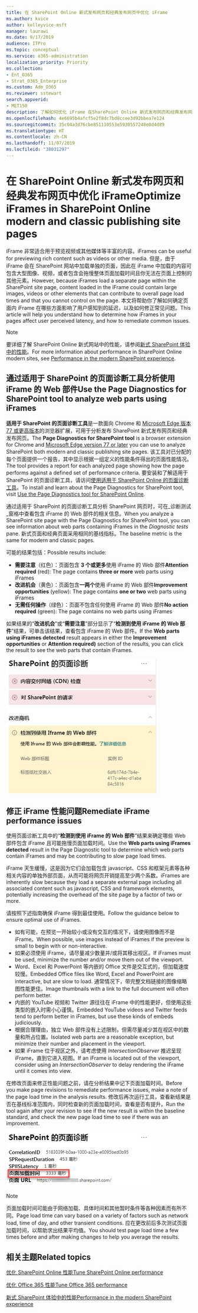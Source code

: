 ```yaml
---
title: 在 SharePoint Online 新式发布网页和经典发布网页中优化 iFrame
ms.author: kvice
author: kelleyvice-msft
manager: laurawi
ms.date: 9/17/2019
audience: ITPro
ms.topic: conceptual
ms.service: o365-administration
localization_priority: Priority
ms.collection:
- Ent_O365
- Strat_O365_Enterprise
ms.custom: Adm_O365
ms.reviewer: sstewart
search.appverid:
- MET150
description: 了解如何优化 iFrame 在SharePoint Online 新式发布网页和经典发布网页中的性能。
ms.openlocfilehash: 4e6695b4afcf5e2f8dc7bd8ccee3d92bbea7e124
ms.sourcegitcommit: 35c04a3d76cbe851110553e5930557248e8d4d89
ms.translationtype: HT
ms.contentlocale: zh-CN
ms.lasthandoff: 11/07/2019
ms.locfileid: "38031297"
---
```

# <a name="optimize-iframes-in-sharepoint-online-modern-and-classic-publishing-site-pages"></a><span data-ttu-id="c5cde-103">在 SharePoint Online 新式发布网页和经典发布网页中优化 iFrame</span><span class="sxs-lookup"><span data-stu-id="c5cde-103">Optimize iFrames in SharePoint Online modern and classic publishing site pages</span></span>

<span data-ttu-id="c5cde-104">iFrame 非常适合用于预览视频或其他媒体等丰富的内容。</span><span class="sxs-lookup"><span data-stu-id="c5cde-104">iFrames can be useful for previewing rich content such as videos or other media.</span></span> <span data-ttu-id="c5cde-105">但是，由于 iFrame 会在 SharePoint 网站中加载单独的页面，因此在 iFrame 中加载的内容可包含大型图像、视频，或者包含会拖慢整体页面加载时间且你无法在页面上控制的其他元素。</span><span class="sxs-lookup"><span data-stu-id="c5cde-105">However, because iFrames load a separate page within the SharePoint site page, content loaded in the iFrame could contain large images, videos or other elements that can contribute to overall page load times and that you cannot control on the page.</span></span> <span data-ttu-id="c5cde-106">本文将帮助你了解如何确定页面内 iFrame 在哪些方面影响了用户感知到的延迟，以及如何修正常见问题。</span><span class="sxs-lookup"><span data-stu-id="c5cde-106">This article will help you understand how to determine how iFrames in your pages affect user perceived latency, and how to remediate common issues.</span></span>

>[!NOTE]
><span data-ttu-id="c5cde-107">要详细了解 SharePoint Online 新式网站中的性能，请参阅[新式 SharePoint 体验中的性能](https://docs.microsoft.com/sharepoint/modern-experience-performance)。</span><span class="sxs-lookup"><span data-stu-id="c5cde-107">For more information about performance in SharePoint Online modern sites, see [Performance in the modern SharePoint experience](https://docs.microsoft.com/sharepoint/modern-experience-performance).</span></span>

## <a name="use-the-page-diagnostics-for-sharepoint-tool-to-analyze-web-parts-using-iframes"></a><span data-ttu-id="c5cde-108">通过适用于 SharePoint 的页面诊断工具分析使用 iFrame 的 Web 部件</span><span class="sxs-lookup"><span data-stu-id="c5cde-108">Use the Page Diagnostics for SharePoint tool to analyze web parts using iFrames</span></span>

<span data-ttu-id="c5cde-109">**适用于 SharePoint 的页面诊断工具**是一款面向 Chrome 和 [Microsoft Edge 版本 77 或更高版本](https://www.microsoftedgeinsider.com/download?form=MI13E8&OCID=MI13E8)的浏览器扩展，可用于分析发布 SharePoint 新式发布网页和经典发布网页。</span><span class="sxs-lookup"><span data-stu-id="c5cde-109">The **Page Diagnostics for SharePoint tool** is a browser extension for Chrome and [Microsoft Edge version 77 or later](https://www.microsoftedgeinsider.com/download?form=MI13E8&OCID=MI13E8) you can use to analyze SharePoint both modern and classic publishing site pages.</span></span> <span data-ttu-id="c5cde-110">该工具对已分配的每个页面提供一个报告，其中显示根据一组定义的性能条件得出的页面性能情况。</span><span class="sxs-lookup"><span data-stu-id="c5cde-110">The tool provides a report for each analyzed page showing how the page performs against a defined set of performance criteria.</span></span> <span data-ttu-id="c5cde-111">要安装和了解适用于 SharePoint 的页面诊断工具，请访问[使用适用于 SharePoint Online 的页面诊断工具](page-diagnostics-for-spo.md)。</span><span class="sxs-lookup"><span data-stu-id="c5cde-111">To install and learn about the Page Diagnostics for SharePoint tool, visit [Use the Page Diagnostics tool for SharePoint Online](page-diagnostics-for-spo.md).</span></span>

<span data-ttu-id="c5cde-112">通过适用于 SharePoint 的页面诊断工具分析 SharePoint 网页时，可在_诊断测试_窗格中查看包含 iFrame 的 Web 部件的相关信息。</span><span class="sxs-lookup"><span data-stu-id="c5cde-112">When you analyze a SharePoint site page with the Page Diagnostics for SharePoint tool, you can see information about web parts containing iFrames in the _Diagnostic tests_ pane.</span></span> <span data-ttu-id="c5cde-113">新式页面和经典页面采用相同的基线指标。</span><span class="sxs-lookup"><span data-stu-id="c5cde-113">The baseline metric is the same for modern and classic pages.</span></span>

<span data-ttu-id="c5cde-114">可能的结果包括：</span><span class="sxs-lookup"><span data-stu-id="c5cde-114">Possible results include:</span></span>

- <span data-ttu-id="c5cde-115">**需要注意**（红色）：页面包含 **3 个或更多**使用 iFrame 的 Web 部件</span><span class="sxs-lookup"><span data-stu-id="c5cde-115">**Attention required** (red): The page contains **three or more** web parts using iFrames</span></span>
- <span data-ttu-id="c5cde-116">**改进机会**（黄色）：页面包含**一两个**使用 iFrame 的 Web 部件</span><span class="sxs-lookup"><span data-stu-id="c5cde-116">**Improvement opportunities** (yellow): The page contains **one or two** web parts using iFrames</span></span>
- <span data-ttu-id="c5cde-117">**无需任何操作**（绿色）：页面不包含任何使用 iFrame 的 Web 部件</span><span class="sxs-lookup"><span data-stu-id="c5cde-117">**No action required** (green): The page contains no web parts using iFrames</span></span>

<span data-ttu-id="c5cde-118">如果结果的“**改进机会**”或“**需要注意**”部分显示了“**检测到使用 iFrame 的 Web 部件**”结果，可单击该结果，查看包含 iFrame 的 Web 部件。</span><span class="sxs-lookup"><span data-stu-id="c5cde-118">If the **Web parts using iFrames detected** result appears in either the **Improvement opportunities** or **Attention required)** section of the results, you can click the result to see the web parts that contain iFrames.</span></span>

![页面诊断工具结果](media/modern-portal-optimization/pagediag-iframe-yellow.png)

## <a name="remediate-iframe-performance-issues"></a><span data-ttu-id="c5cde-120">修正 iFrame 性能问题</span><span class="sxs-lookup"><span data-stu-id="c5cde-120">Remediate iFrame performance issues</span></span>

<span data-ttu-id="c5cde-121">使用页面诊断工具中的“**检测到使用 iFrame 的 Web 部件**”结果来确定哪些 Web 部件包含 iFrame 且可能拖慢页面加载时间。</span><span class="sxs-lookup"><span data-stu-id="c5cde-121">Use the **Web parts using iFrames detected** result in the Page Diagnostic tool to determine which web parts contain iFrames and may be contributing to slow page load times.</span></span>

<span data-ttu-id="c5cde-122">iFrame 天生缓慢，这是因为它们会加载包含 javascript、CSS 和框架元素等各种相关内容的单独外部页面，从而可能将网页开销提高至少两个系数。</span><span class="sxs-lookup"><span data-stu-id="c5cde-122">iFrames are inherently slow because they load a separate external page including all associated content such as javascript, CSS and framework elements, potentially increasing the overhead of the site page by a factor of two or more.</span></span>

<span data-ttu-id="c5cde-123">请按照下述指南确保 iFrame 得到最佳使用。</span><span class="sxs-lookup"><span data-stu-id="c5cde-123">Follow the guidance below to ensure optimal use of iFrames.</span></span>

- <span data-ttu-id="c5cde-124">如有可能，在预览一开始较小或没有交互的情况下，请使用图像而不是 iFrame。</span><span class="sxs-lookup"><span data-stu-id="c5cde-124">When possible, use images instead of iFrames if the preview is small to begin with or non-interactive.</span></span>
- <span data-ttu-id="c5cde-125">如果必须使用 iFrame，请尽量减少数量并/或将其移出视区。</span><span class="sxs-lookup"><span data-stu-id="c5cde-125">If iFrames must be used, minimize the number and/or move them out of the viewport.</span></span>
- <span data-ttu-id="c5cde-126">Word、Excel 和 PowerPoint 等内嵌的 Office 文件是交互式的，但加载速度较慢。</span><span class="sxs-lookup"><span data-stu-id="c5cde-126">Embedded Office files like Word, Excel and PowerPoint are interactive, but are slow to load.</span></span> <span data-ttu-id="c5cde-127">通常情况下，带完整文档链接的图像缩略图性能更佳。</span><span class="sxs-lookup"><span data-stu-id="c5cde-127">Image thumbnails with a link to the full document will often perform better.</span></span>
- <span data-ttu-id="c5cde-128">内嵌的 YouTube 视频和 Twitter 源往往在 iFrame 中的性能更好，但使用这些类型的嵌入时需小心谨慎。</span><span class="sxs-lookup"><span data-stu-id="c5cde-128">Embedded YouTube videos and Twitter feeds tend to perform better in iFrames, but use these kinds of embeds judiciously.</span></span>
- <span data-ttu-id="c5cde-129">根据合理理由，独立 Web 部件没有上述限制，但需尽量减少其在视区中的数量和所占位置。</span><span class="sxs-lookup"><span data-stu-id="c5cde-129">Isolated web parts are a reasonable exception, but minimize their number and placement in the viewport.</span></span>
- <span data-ttu-id="c5cde-130">如果 iFrame 位于视区之外，请考虑使用 _IntersectionObserver_ 推迟呈现 iFrame，直到它进入视图。</span><span class="sxs-lookup"><span data-stu-id="c5cde-130">If an iFrame is located out of the viewport, consider using an _IntersectionObserver_ to delay rendering the iFrame until it comes into view.</span></span>

<span data-ttu-id="c5cde-131">在修改页面来修正性能问题之前，请在分析结果中记下页面加载时间。</span><span class="sxs-lookup"><span data-stu-id="c5cde-131">Before you make page revisions to remediate performance issues, make a note of the page load time in the analysis results.</span></span> <span data-ttu-id="c5cde-132">修改后再次运行工具，查看新结果是否在基线标准范围内，同时检查新的页面加载时间，查看是否有提升。</span><span class="sxs-lookup"><span data-stu-id="c5cde-132">Run the tool again after your revision to see if the new result is within the baseline standard, and check the new page load time to see if there was an improvement.</span></span>

![页面加载时间结果](media/modern-portal-optimization/pagediag-page-load-time.png)

>[!NOTE]
><span data-ttu-id="c5cde-134">页面加载时间可能由于网络加载、具体时间和其他暂时条件等各种因素而有所不同。</span><span class="sxs-lookup"><span data-stu-id="c5cde-134">Page load time can vary based on a variety of factors such as network load, time of day, and other transient conditions.</span></span> <span data-ttu-id="c5cde-135">应在更改前后多次测试页面加载时间，以帮助求出结果平均值。</span><span class="sxs-lookup"><span data-stu-id="c5cde-135">You should test page load time a few times before and after making changes to help you average the results.</span></span>

## <a name="related-topics"></a><span data-ttu-id="c5cde-136">相关主题</span><span class="sxs-lookup"><span data-stu-id="c5cde-136">Related topics</span></span>

[<span data-ttu-id="c5cde-137">优化 SharePoint Online 性能</span><span class="sxs-lookup"><span data-stu-id="c5cde-137">Tune SharePoint Online performance</span></span>](tune-sharepoint-online-performance.md)

[<span data-ttu-id="c5cde-138">优化 Office 365 性能</span><span class="sxs-lookup"><span data-stu-id="c5cde-138">Tune Office 365 performance</span></span>](tune-office-365-performance.md)

[<span data-ttu-id="c5cde-139">新式 SharePoint 体验中的性能</span><span class="sxs-lookup"><span data-stu-id="c5cde-139">Performance in the modern SharePoint experience</span></span>](https://docs.microsoft.com/sharepoint/modern-experience-performance.md)
